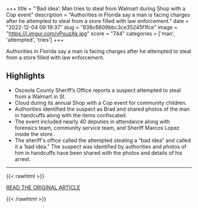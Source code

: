 +++
title = "‘Bad idea’: Man tries to steal from Walmart during Shop with a Cop event"
description = "Authorities in Florida say a man is facing charges after he attempted to steal from a store filled with law enforcement."
date = "2022-12-04 09:19:37"
slug = "638c6609bbc3ce35245f1fce"
image = "https://i.imgur.com/vPouzAk.jpg"
score = "744"
categories = ['man', 'attempted', 'tries']
+++

Authorities in Florida say a man is facing charges after he attempted to steal from a store filled with law enforcement.

## Highlights

- Osceola County Sheriff’s Office reports a suspect attempted to steal from a Walmart in St.
- Cloud during its annual Shop with a Cop event for community children.
- Authorities identified the suspect as Brad and shared photos of the man in handcuffs along with the items confiscated.
- The event included nearly 40 deputies in attendance along with forensics team, community service team, and Sheriff Marcos Lopez inside the store.
- The sheriff's office called the attempted stealing a “bad idea” and called it a ‘bad idea.” The suspect was identified by authorities and photos of him in handcuffs have been shared with the photos and details of his arrest.

---

{{< rawhtml >}}
  <p class="article-category">
    <a target="_blank" href="https://www.wndu.com/2022/12/03/bad-idea-man-tries-steal-walmart-during-shop-with-cop-event/">READ THE ORIGINAL ARTICLE</a>
  </p>
{{< /rawhtml >}}
